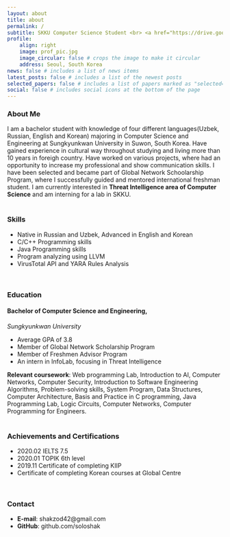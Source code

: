 ```yaml
---
layout: about
title: about
permalink: /
subtitle: SKKU Computer Science Student <br> <a href="https://drive.google.com/file/d/1eD5OxyEYSFtE14WsixYs9w424v5KB0SC/view"></a>
profile:
    align: right
    image: prof_pic.jpg
    image_circular: false # crops the image to make it circular
    address: Seoul, South Korea
news: false # includes a list of news items
latest_posts: false # includes a list of the newest posts
selected_papers: false # includes a list of papers marked as "selected={true}"
social: false # includes social icons at the bottom of the page
---
```


<h3 class="font-weight-bold">About Me</h3>
I am a bachelor student with knowledge of four different languages(Uzbek, Russian, English and Korean) majoring in Computer Science and Engineering at Sungkyunkwan University in Suwon, South Korea. Have gained experience in cultural way throughout studying and living more than 10 years in foreigh country. Have worked on various projects, where had an opportunity to increase my professional and show communication skills. I have been selected and became part of Global Network Schoolarship Program, where I successfully guided and mentored international freshman student. I am currently interested in <strong>Threat Intelligence area of Computer Science</strong> and am interning for a lab in SKKU. <br><br>

<h3 class="font-weight-bold">Skills</h3>
<ul>
  <li>Native in Russian and Uzbek, Advanced in English and Korean</li>
  <li>C/C++ Programming skills</li>
  <li>Java Programming skills</li>
  <li>Program analyzing using LLVM</li>
  <li>VirusTotal API and YARA Rules Analysis</li>
</ul> <br>

<h3 class="font-weight-bold">Education</h3>
<h4>Bachelor of Computer Science and Engineering,</h4>
<i>Sungkyunkwan University</i> <br>
<ul>
  <li>Average GPA of 3.8</li>
  <li>Member of Global Network Scholarship Program</li>
  <li>Member of Freshmen Advisor Program</li>
  <li>An intern in InfoLab, focusing in Threat Intelligence</li>
</ul> 
<strong>Relevant coursework</strong>: Web programming Lab, Introduction to AI, Computer Networks, Computer Security, Introduction to Software Engineering Algorithms, Problem-solving skills, System Program, Data Structures, Computer Architecture, Basis and Practice in C programming, Java Programming Lab, Logic Circuits, Computer Networks, Computer Programming for Engineers. <br><br>

<h3 class="font-weight-bold">Achievements and Certifications</h3>
<ul>
  <li>2020.02 IELTS 7.5</li>
  <li>2020.01 TOPIK 6th level</li>
  <li>2019.11 Certificate of completing KIIP</li>
  <li>Certificate of completing Korean courses at Global Centre</li>
</ul> <br>

<h3 class="font-weight-bold">Contact</h3>
<ul>
  <li><strong>E-mail</strong>: shakzod42@gmail.com </li>
  <li><strong>GitHub</strong>: github.com/soloshak</li>
</ul> <br>
